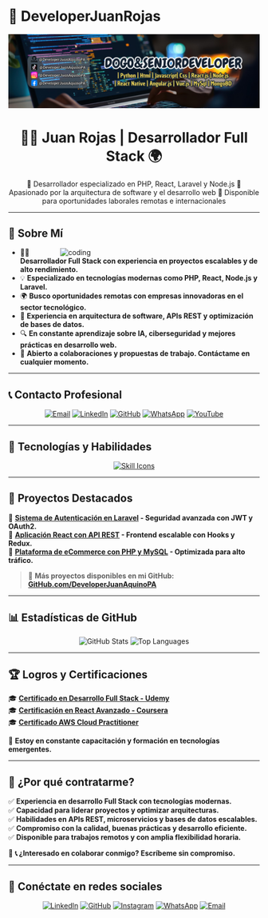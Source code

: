 # 🌟 DeveloperJuanRojas
![Programador Global](https://github.com/DeveloperJuanAquinoPA/DeveloperJuanAquinoPA/blob/main/LogoPT.png)

<h1 align="center">👨‍💻 Juan Rojas | Desarrollador Full Stack 🌍</h1>

<p align="center">
  🚀 Desarrollador especializado en PHP, React, Laravel y Node.js
  🎯 Apasionado por la arquitectura de software y el desarrollo web  
  💼 Disponible para oportunidades laborales remotas e internacionales
</p>

---

## 📌 Sobre Mí  

<img align="right" alt="coding" width="400" src="https://cdn.dribbble.com/users/2131993/screenshots/4948736/media/45dceb640723d72436c427add7966cf8.gif">  

- 👨‍💻 **Desarrollador Full Stack con experiencia en proyectos escalables y de alto rendimiento.**  
- 💡 **Especializado en tecnologías modernas como PHP, React, Node.js y Laravel.**  
- 🌍 **Busco oportunidades remotas con empresas innovadoras en el sector tecnológico.**  
- 🚀 **Experiencia en arquitectura de software, APIs REST y optimización de bases de datos.**  
- 🔍 **En constante aprendizaje sobre IA, ciberseguridad y mejores prácticas en desarrollo web.**  
- 📩 **Abierto a colaboraciones y propuestas de trabajo. Contáctame en cualquier momento.**  

---

## 📞 Contacto Profesional  

<p align="center">
  <a href="mailto:TU-EMAIL" target="_blank"><img src="https://img.icons8.com/fluency/48/000000/gmail-new.png" alt="Email"/></a>
  <a href="https://www.linkedin.com/in/TU-LINKEDIN" target="_blank"><img src="https://img.icons8.com/fluency/48/000000/linkedin.png" alt="LinkedIn"/></a> 
  <a href="https://github.com/TU-USUARIO" target="_blank"><img src="https://img.icons8.com/fluency/48/000000/github.png" alt="GitHub"/></a> 
  <a href="https://wa.me/TU-NUMERO" target="_blank"><img src="https://img.icons8.com/fluency/48/000000/whatsapp.png" alt="WhatsApp"/></a> 
  <a href="https://www.youtube.com/@ProgramadorGlobal" target="_blank"><img src="https://img.icons8.com/fluency/48/000000/youtube.png" alt="YouTube"/></a>  
</p>

---

## 💼 Tecnologías y Habilidades  

<p align="center">
  <a href="https://skillicons.dev">
    <img src="https://skillicons.dev/icons?i=php,react,js,html,css,laravel,nodejs,mysql,git,github,bootstrap,tailwind,python,linux,visualstudio,vscode,figma,docker,aws,typescript&theme=dark&perline=8" alt="Skill Icons" />
  </a>
</p>

---

## 🚀 Proyectos Destacados  

📌 **[Sistema de Autenticación en Laravel](https://github.com/TU-USUARIO/Proyecto1) - Seguridad avanzada con JWT y OAuth2.**  
📌 **[Aplicación React con API REST](https://github.com/TU-USUARIO/Proyecto2) - Frontend escalable con Hooks y Redux.**  
📌 **[Plataforma de eCommerce con PHP y MySQL](https://github.com/TU-USUARIO/Proyecto3) - Optimizada para alto tráfico.**  

> 📂 **Más proyectos disponibles en mi GitHub: [GitHub.com/DeveloperJuanAquinoPA](https://github.com/DeveloperJuanAquinoPA)**  

---

## 📊 Estadísticas de GitHub  

<p align="center">
  <img src="https://github-readme-stats.vercel.app/api?username=TU-USUARIO&show_icons=true&theme=dark&count_private=true&hide_border=true" alt="GitHub Stats" />
  <img src="https://github-readme-stats.vercel.app/api/top-langs/?username=TU-USUARIO&theme=dark&hide_border=true&layout=compact" alt="Top Languages" />
</p>

---

## 🏆 Logros y Certificaciones  

🎓 **[Certificado en Desarrollo Full Stack - Udemy](https://udemy.com/certificado-ejemplo)**  
🎓 **[Certificación en React Avanzado - Coursera](https://coursera.com/certificado-ejemplo)**  
🎓 **[Certificado AWS Cloud Practitioner](https://aws.amazon.com/certificado-ejemplo)**  

📌 **Estoy en constante capacitación y formación en tecnologías emergentes.**  

---

## 📢 ¿Por qué contratarme?  

✅ **Experiencia en desarrollo Full Stack con tecnologías modernas.**  
✅ **Capacidad para liderar proyectos y optimizar arquitecturas.**  
✅ **Habilidades en APIs REST, microservicios y bases de datos escalables.**  
✅ **Compromiso con la calidad, buenas prácticas y desarrollo eficiente.**  
✅ **Disponible para trabajos remotos y con amplia flexibilidad horaria.**  

📩 **📞 ¿Interesado en colaborar conmigo? Escríbeme sin compromiso.**  

---

## 🚀 Conéctate en redes sociales  

<p align="center">
  <a href="https://www.linkedin.com/in/TU-LINKEDIN" target="_blank"><img src="https://img.icons8.com/fluency/48/000000/linkedin.png" alt="LinkedIn"/></a> 
  <a href="https://github.com/TU-USUARIO" target="_blank"><img src="https://img.icons8.com/fluency/48/000000/github.png" alt="GitHub"/></a> 
  <a href="https://www.instagram.com/TU-INSTAGRAM" target="_blank"><img src="https://img.icons8.com/fluency/48/000000/instagram-new.png" alt="Instagram"/></a>  
  <a href="https://wa.me/TU-NUMERO" target="_blank"><img src="https://img.icons8.com/fluency/48/000000/whatsapp.png" alt="WhatsApp"/></a> 
  <a href="mailto:TU-EMAIL" target="_blank"><img src="https://img.icons8.com/fluency/48/000000/gmail-new.png" alt="Email"/></a>
</p>